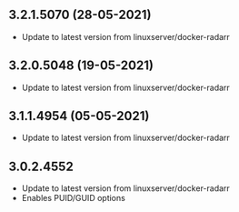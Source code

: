 
## 3.2.1.5070 (28-05-2021)
- Update to latest version from linuxserver/docker-radarr

## 3.2.0.5048 (19-05-2021)
- Update to latest version from linuxserver/docker-radarr

## 3.1.1.4954 (05-05-2021)
- Update to latest version from linuxserver/docker-radarr

## 3.0.2.4552
- Update to latest version from linuxserver/docker-radarr
- Enables PUID/GUID options
